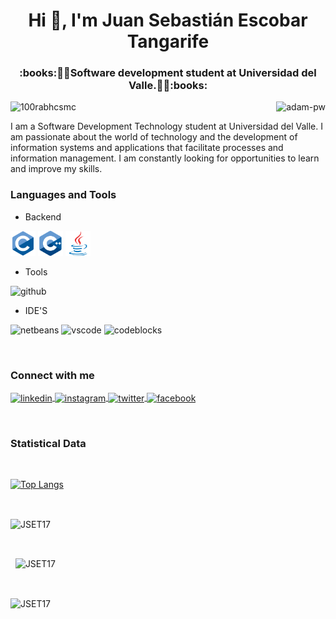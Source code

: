 <h1 align="center">Hi 👋, I'm Juan Sebastián Escobar Tangarife</h1>
<h3 align="center">:books:👨‍💻Software development student at Universidad del Valle.👨‍💻:books:</h3>

<p>
    <img align="right" src="https://github.com/Adam-pw/Adam-pw/blob/main/animation_500_kxa883sd.gif" alt="adam-pw" />
</p>

<p align="left"> <img src="https://komarev.com/ghpvc/?username=JSET17&label=Profile%20views&color=0e75b6&style=flat" alt="100rabhcsmc" /> </p>

I am a Software Development Technology student at Universidad del Valle.
I am passionate about the world of technology and the development of information systems and applications that facilitate processes and information management.
I am constantly looking for opportunities to learn and improve my skills.

<h3 align="left">Languages and Tools</h3>

- Backend
<p align="left">
    <img src="https://raw.githubusercontent.com/devicons/devicon/master/icons/c/c-original.svg"
      alt="c" width="40" height="40"/>
    <img src="https://raw.githubusercontent.com/devicons/devicon/master/icons/cplusplus/cplusplus-original.svg"
      alt="cplusplus" width="40" height="40"/>
    <!--<img src="https://raw.githubusercontent.com/devicons/devicon/master/icons/python/python-original.svg"
      alt="python" width="40" height="40"/>-->
    <img src="https://raw.githubusercontent.com/devicons/devicon/master/icons/java/java-original.svg"
      alt="java" width="40" height="40"/>        
  </p>
          
<!-- - Frontend
<p align="left">
    <img src="https://skillicons.dev/icons?i=js"
      alt="javascript" width="40" height="40"/>
    <img src="https://raw.githubusercontent.com/devicons/devicon/master/icons/react/react-original-wordmark.svg"
      alt="react" width="40" height="40"/> 
    <img src="https://raw.githubusercontent.com/devicons/devicon/master/icons/html5/html5-original-wordmark.svg"
      alt="html5" width="40" height="40"/>
    <img src="https://raw.githubusercontent.com/devicons/devicon/master/icons/css3/css3-original-wordmark.svg" 
      alt="css3" width="40" height="40"/>
    <img src="https://profilinator.rishav.dev/skills-assets/bootstrap-plain.svg" 
      alt="boostrap" width="40" height="40"/>
  </p>-->

<!-- - Database
<p align="left">
     <img src="https://www.svgrepo.com/show/303229/microsoft-sql-server-logo.svg"
        alt="sqlserver" width="40" height="40"/>
     <img src="https://raw.githubusercontent.com/devicons/devicon/master/icons/postgresql/postgresql-original-wordmark.svg"
        alt="postgresql" width="40" height="40"/>
     <img src="https://upload.wikimedia.org/wikipedia/commons/3/38/SQLite370.svg"
        alt="sqlite" width="40" height="40"/>-->
</p>

- Tools
<p align="left">
    <!-- <img src="https://skillicons.dev/icons?i=postman"
        alt="postman" width="40" height="40"/>-->
    <img src="https://skillicons.dev/icons?i=github"
        alt="github" width="40" height="40"/>
</p>

- IDE'S
<p align="left">
    <img src="https://upload.wikimedia.org/wikipedia/commons/9/98/Apache_NetBeans_Logo.svg"
        alt="netbeans" width="40" height="40"/>
    <img src="https://upload.wikimedia.org/wikipedia/commons/archive/9/9a/20200830031621%21Visual_Studio_Code_1.35_icon.svg"
        alt="vscode" width="40" height="40"/>
    <img src="https://upload.wikimedia.org/wikipedia/commons/4/4b/Codeblocks_logo.png"
        alt="codeblocks" width="40" height="40"/>
</p>

<br>
<h3 align="left">Connect with me</h3>
    <p align="left">
      <a href="https://www.linkedin.com/in/juan-sebastián-escobar-tangarife-b215102b6/" target="blank">
          <img align="center" src="https://raw.githubusercontent.com/rahuldkjain/github-profile-readme-generator/master/src/images/icons/Social/linked-in-alt.svg"
          alt="linkedin" height="30" width="40"/> </a> <a href="https://www.linkedin.com/in/juan-sebastián-escobar-tangarife-b215102b6/" target="_blank" rel="noreferrer">
      </a>
      <a href="" target="blank">
          <img align="center" src="https://www.svgrepo.com/show/452229/instagram-1.svg"
          alt="instagram" height="30" width="40"/> </a> <a href="" target="_blank" rel="noreferrer">
      </a>
      <a href="" target="blank">
          <img align="center" src="https://upload.wikimedia.org/wikipedia/commons/6/6f/Logo_of_Twitter.svg"
          alt="twitter" height="30" width="40"/> </a> <a href="" target="_blank" rel="noreferrer">
      </a>
      <a href="" target="blank">
          <img align="center" src="https://raw.githubusercontent.com/rahuldkjain/github-profile-readme-generator/master/src/images/icons/Social/facebook.svg"
          alt="facebook" height="30" width="40"/> </a> <a href="" target="_blank" rel="noreferrer">
      </a>
    </p>
</br>

<h3>Statistical Data</h3>

<br>

[![Top Langs](https://github-readme-stats.vercel.app/api/top-langs/?username=JSET17&layout=pie&bg_color=0d1117&text_color=ffffff)](https://github.com/anuraghazra/github-readme-stats)

<br>

<p>
    <img align="center" src="https://github-readme-stats.vercel.app/api/top-langs?username=JSET17&show_icons=true&locale=en&bg_color=0d1117&text_color=ffffff&layout=compact"
        alt="JSET17" bg_color=#808080/>
</p>

<br>

<p>&nbsp;
    <img align="center" src="https://github-readme-stats.vercel.app/api?username=JSET17&show_icons=true&locale=en&bg_color=0d1117&text_color=ffffff&repo=convoychat"
    alt="JSET17" />
</p>

<br>

<p>
    <img align="center" src="https://github-readme-streak-stats.herokuapp.com/?user=JSET17&theme=dark&background=0d1117&date_format=M%20j%5B%2C%20Y%5D"
       alt="JSET17" />
</p>
